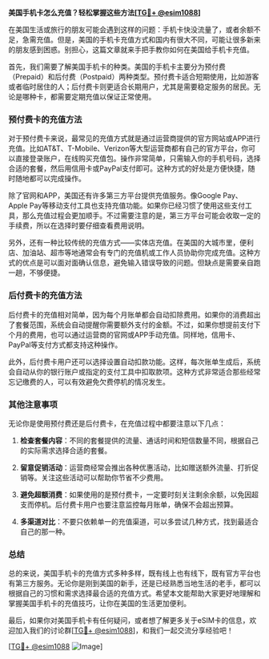 **美国手机卡怎么充值？轻松掌握这些方法[[TG💪+ @esim1088](https://t.me/s/esim1088)]**

在美国生活或旅行的朋友可能会遇到这样的问题：手机卡快没流量了，或者余额不足，急需充值。但是，美国的手机卡充值方式和国内有很大不同，可能让很多新来的朋友感到困惑。别担心，这篇文章就来手把手教你如何在美国给手机卡充值。

首先，我们需要了解美国手机卡的种类。美国的手机卡主要分为预付费（Prepaid）和后付费（Postpaid）两种类型。预付费卡适合短期使用，比如游客或者临时居住的人；后付费卡则更适合长期用户，尤其是需要稳定服务的居民。无论是哪种卡，都需要定期充值以保证正常使用。

### **预付费卡的充值方法**

对于预付费卡来说，最常见的充值方式就是通过运营商提供的官方网站或APP进行充值。比如AT&T、T-Mobile、Verizon等大型运营商都有自己的官方平台，你可以直接登录账户，在线购买充值包。操作非常简单，只需输入你的手机号码，选择合适的套餐，然后用信用卡或PayPal支付即可。这种方式的好处是方便快捷，随时随地都可以完成操作。

除了官网和APP，美国还有许多第三方平台提供充值服务。像Google Pay、Apple Pay等移动支付工具也支持充值功能。如果你已经习惯了使用这些支付工具，那么充值过程会更加顺手。不过需要注意的是，第三方平台可能会收取一定的手续费，所以在选择时要仔细查看费用说明。

另外，还有一种比较传统的充值方式——实体店充值。在美国的大城市里，便利店、加油站、超市等地通常会有专门的充值机或工作人员协助你完成充值。这种方式的优点是可以面对面确认信息，避免输入错误导致的问题。但缺点是需要亲自跑一趟，不够便捷。

### **后付费卡的充值方法**

后付费卡的充值相对简单，因为每个月账单都会自动扣除费用。如果你的消费超出了套餐范围，系统会自动提醒你需要额外支付的金额。不过，如果你想提前支付下个月的费用，也可以通过运营商的官网或APP手动充值。同样地，信用卡、PayPal等支付方式都支持这种操作。

此外，后付费卡用户还可以选择设置自动扣款功能。这样，每次账单生成后，系统会自动从你的银行账户或指定的支付工具中扣取款项。这种方式非常适合那些经常忘记缴费的人，可以有效避免欠费停机的情况发生。

### **其他注意事项**

无论你是使用预付费还是后付费卡，在充值过程中都要注意以下几点：

1. **检查套餐内容**：不同的套餐提供的流量、通话时间和短信数量不同，根据自己的实际需求选择合适的套餐。
   
2. **留意促销活动**：运营商经常会推出各种优惠活动，比如赠送额外流量、打折促销等。关注这些活动可以帮助你节省不少费用。

3. **避免超额消费**：如果使用的是预付费卡，一定要时刻关注剩余余额，以免因超支而停机。后付费卡用户也要注意监控每月账单，确保不会超出预算。

4. **多渠道对比**：不要只依赖单一的充值渠道，可以多尝试几种方式，找到最适合自己的那一种。

### **总结**

总的来说，美国手机卡的充值方式多种多样，既有线上也有线下，既有官方平台也有第三方服务。无论你是刚到美国的新手，还是已经熟悉当地生活的老手，都可以根据自己的习惯和需求选择最合适的充值方式。希望本文能帮助大家更好地理解和掌握美国手机卡的充值技巧，让你在美国的生活更加便利。

最后，如果你对美国手机卡有任何疑问，或者想了解更多关于eSIM卡的信息，欢迎加入我们的讨论群[[TG💪+ @esim1088](https://t.me/s/esim1088)]，和我们一起交流分享经验吧！

[[TG💪+ @esim1088](https://t.me/s/esim1088) ![Image](https://i.postimg.cc/4NQfJmqS/Snipaste-2025-05-13-00-14-12.png)]